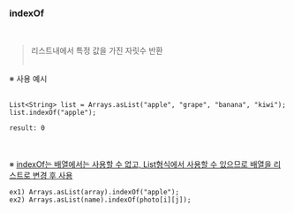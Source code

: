 ### indexOf

<br/>

> 리스트내에서 특정 값을 가진 자릿수 반환
<br/><br/>

※ 사용 예시
<br/><br/>

```
List<String> list = Arrays.asList("apple", "grape", "banana", "kiwi");
list.indexOf("apple");
```
```
result: 0
```

<br/><br/>
※ <U>indexOf는 배열에서는 사용할 수 없고, List형식에서 사용할 수 있으므로 배열을 리스트로 변경 후 사용</U>
```
ex1) Arrays.asList(array).indexOf("apple");
ex2) Arrays.asList(name).indexOf(photo[i][j]);
```
